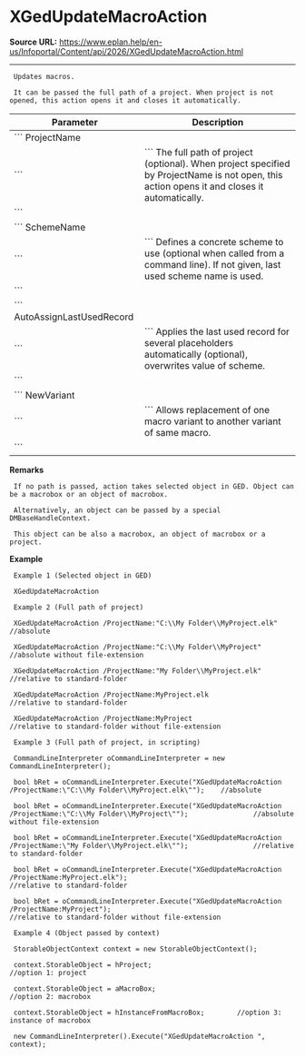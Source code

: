 # XGedUpdateMacroAction

**Source URL:** https://www.eplan.help/en-us/Infoportal/Content/api/2026/XGedUpdateMacroAction.html

---

```
 Updates macros.

 It can be passed the full path of a project. When project is not opened, this action opens it and closes it automatically.

```

| Parameter | Description |
| --- | --- |
| ``` ProjectName
 ``` | ``` The full path of project (optional). When project specified by ProjectName is not open, this action opens it and closes it automatically.
 ``` |
| ``` SchemeName
 ``` | ``` Defines a concrete scheme to use (optional when called from a command line). If not given, last used scheme name is used. 
 ``` |
| ``` AutoAssignLastUsedRecord
 ``` | ``` Applies the last used record for several placeholders automatically (optional), overwrites value of scheme. 
 ``` |
| ``` NewVariant
 ``` | ``` Allows replacement of one macro variant to another variant of same macro.
 ``` |

**Remarks**

```
 If no path is passed, action takes selected object in GED. Object can be a macrobox or an object of macrobox.

 Alternatively, an object can be passed by a special DMBaseHandleContext.

 This object can be also a macrobox, an object of macrobox or a project.

```

**Example**

```
 Example 1 (Selected object in GED)

 XGedUpdateMacroAction

 Example 2 (Full path of project)

 XGedUpdateMacroAction /ProjectName:"C:\\My Folder\\MyProject.elk"      //absolute

 XGedUpdateMacroAction /ProjectName:"C:\\My Folder\\MyProject"          //absolute without file-extension

 XGedUpdateMacroAction /ProjectName:"My Folder\\MyProject.elk"          //relative to standard-folder

 XGedUpdateMacroAction /ProjectName:MyProject.elk                                               //relative to standard-folder

 XGedUpdateMacroAction /ProjectName:MyProject                                                   //relative to standard-folder without file-extension

 Example 3 (Full path of project, in scripting)

 CommandLineInterpreter oCommandLineInterpreter = new CommandLineInterpreter();

 bool bRet = oCommandLineInterpreter.Execute("XGedUpdateMacroAction /ProjectName:\"C:\\My Folder\\MyProject.elk\"");    //absolute

 bool bRet = oCommandLineInterpreter.Execute("XGedUpdateMacroAction /ProjectName:\"C:\\My Folder\\MyProject\"");                //absolute without file-extension

 bool bRet = oCommandLineInterpreter.Execute("XGedUpdateMacroAction /ProjectName:\"My Folder\\MyProject.elk\"");                //relative to standard-folder

 bool bRet = oCommandLineInterpreter.Execute("XGedUpdateMacroAction /ProjectName:MyProject.elk");                                               //relative to standard-folder

 bool bRet = oCommandLineInterpreter.Execute("XGedUpdateMacroAction /ProjectName:MyProject");                                                   //relative to standard-folder without file-extension

 Example 4 (Object passed by context)

 StorableObjectContext context = new StorableObjectContext();

 context.StorableObject = hProject;                             //option 1: project

 context.StorableObject = aMacroBox;                            //option 2: macrobox

 context.StorableObject = hInstanceFromMacroBox;        //option 3: instance of macrobox

 new CommandLineInterpreter().Execute("XGedUpdateMacroAction ", context);

```